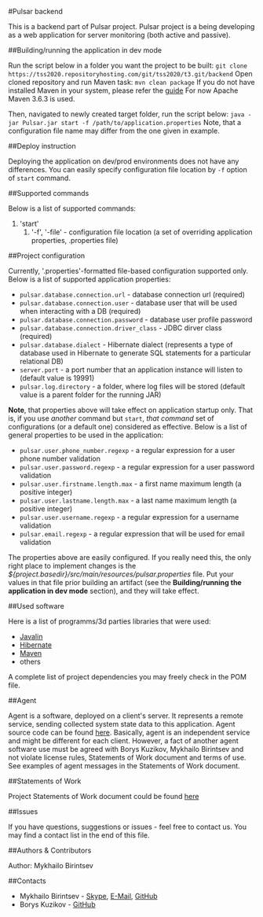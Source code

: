 #Pulsar backend

 This is a backend part of Pulsar project.
 Pulsar project is a being developing as a web application for server monitoring 
 (both active and passive).

##Building/running the application in dev mode

 Run the script below in a folder you want the project to be built:
 `git clone https://tss2020.repositoryhosting.com/git/tss2020/t3.git/backend`
 Open cloned repository and run Maven task:
 `mvn clean package`
 If you do not have installed Maven in your system, 
 please refer the [guide](https://maven.apache.org/install.html)
 For now Apache Maven 3.6.3 is used.
 
 Then, navigated to newly created target folder, run the script below:
 `java -jar Pulsar.jar start -f /path/to/application.properties`
 Note, that a configuration file name may differ from the one given in example.
	
##Deploy instruction

 Deploying the application on dev/prod environments 
 does not have any differences. You can easily specify
 configuration file location by `-f` option of `start` command.

##Supported commands

 Below is a list of supported commands:
  
  1. 'start'
      1. '-f', '-file' - configuration file location
      (a set of overriding application properties, .properties file) 

##Project configuration

 Currently, '.properties'-formatted file-based configuration supported only.
 Below is a list of supported application properties:
 * `pulsar.database.connection.url`             -   database connection url 
                                                    (required)
 * `pulsar.database.connection.user`            -   database user that will be 
                                                    used when interacting with 
                                                    a DB (required)
 * `pulsar.database.connection.password`        -   database user profile
                                                    password
 * `pulsar.database.connection.driver_class`    -   JDBC dirver class (required)
 * `pulsar.database.dialect`                    -   Hibernate dialect 
                                                    (represents a type of
                                                    database used in Hibernate
                                                    to generate SQL statements 
                                                    for a particular
                                                    relational DB)
 * `server.port`                                -   a port number that an 
                                                    application instance 
                                                    will listen to 
                                                    (default value is 19991)
 * `pulsar.log.directory`                       -   a folder, where log files
                                                    will be stored 
                                                    (default value is 
                                                    a parent folder
                                                    for the running JAR)
                                                    
 **Note**, that properties above will take effect on application startup only.
 That is, if you use *another* command but `start`, *that command* set of 
 configurations (or a default one) considered as effective. Below is a list of 
 general properties to be used in the application:
 
 * `pulsar.user.phone_number.regexp`    -   a regular expression for
                                            a user phone number validation
 * `pulsar.user.password.regexp`        -   a regular expression for
                                            a user password validation
 * `pulsar.user.firstname.length.max`   -   a first name maximum length
                                            (a positive integer)
 * `pulsar.user.lastname.length.max`    -   a last name maximum length 
                                            (a positive integer)
 * `pulsar.user.username.regexp`        -   a regular expression for
                                            a username validation
 * `pulsar.email.regexp`                -   a regular expression 
                                            that will be used
                                            for email validation
 
 The properties above are easily configured. If you really need this,
 the only right place to implement changes is the 
 *${project.basedir}/src/main/resources/pulsar.properties* file.
 Put your values in that file prior building an artifact 
 (see the **Building/running the application in dev mode** section), 
 and they will take effect.
 
##Used software

 Here is a list of programms/3d parties libraries that were used:
  * [Javalin](https://javalin.io/)
  * [Hibernate](https://hibernate.org/)
  * [Maven](https://maven.apache.org/)
  * others

 A complete list of project dependencies you may freely check in the POM file.

##Agent

 Agent is a software, deployed on a client's server. 
 It represents a remote service, sending collected system state data
 to this application. Agent source code can be found
 [here](https://github.com/potapuff/agent).
 Basically, agent is an independent service and might be different
 for each client. However, a fact of another agent software use must be agreed 
 with Borys Kuzikov, Mykhailo Birintsev and not violate license rules, 
 Statements of Work document and terms of use.
 See examples of agent messages in the Statements of Work document.

##Statements of Work

 Project Statements of Work document could be found 
 [here](http://bit.ly/TSS20_MONIT)

##Issues

 If you have questions, suggestions or issues - feel free to contact us. 
 You may find a contact list in the end of this file.

##Authors & Contributors

 Author: Mykhailo Birintsev

##Contacts

 * Mykhailo Birintsev   -   [Skype](skype:leader228228),
                            [E-Mail](mailto:leader228228@gmail.com),
                            [GitHub](https://www.github.com/leader228228)
 * Borys Kuzikov        -   [GitHub](https://github.com/potapuff/agent)
 